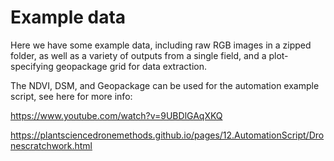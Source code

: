# Example data

Here we have some example data, including raw RGB images in a zipped folder, as well as a variety of outputs from a single field, and a plot-specifying geopackage grid for data extraction.

The NDVI, DSM, and Geopackage can be used for the automation example script, see here for more info:

https://www.youtube.com/watch?v=9UBDlGAqXKQ

https://plantsciencedronemethods.github.io/pages/12.AutomationScript/Dronescratchwork.html 